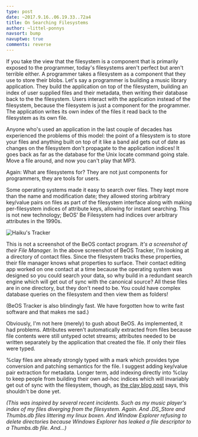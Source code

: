 ```yaml
---
type: post
date: ~2017.9.16..06.19.33..72a4
title: On Searching Filesystems 
author: ~littel-ponnys
navsort: bump
navuptwo: true
comments: reverse
---
```


If you take the view that the filesystem is a component that is primarily exposed to the programmer, today's filesystems aren't perfect but aren't terrible either. A programmer takes a filesystem as a component that they use to store their blobs. Let's say a programmer is building a music library application. They build the application on top of the filesystem, building an index of user supplied files and their metadata, then writing their database back to the the filesystem. Users interact with the application instead of the filesystem, because the filesystem is just a component for the programmer. The application writes its own index of the files it read back to the filesystem as its own file.

Anyone who's used an application in the last couple of decades has experienced the problems of this model: the point of a filesystem is to store your files and anything built on top of it like a band aid gets out of date as changes on the filesystem don't propagate to the application indices! It goes back as far as the database for the Unix locate command going stale. Move a file around, and now you can't play that MP3.

Again: What are filesystems for? They are not just components for programmers, they are tools for users.

Some operating systems made it easy to search over files. They kept more than the name and modification date; they allowed storing arbitrary key/value pairs on files as part of the filesystem interface along with making per-filesystem indices of attribute keys, allowing for instant searching. This is not new technology; BeOS' Be Filesystem had indices over arbitrary attributes in the 1990s.

![Haiku's Tracker](http://www.blockchainbackpack.org/haiku-tracker.png)

This is not a screenshot of the BeOS contact program. *It's a screenshot of their File Manager.* In the above screenshot of BeOS Tracker, I'm looking at a directory of contact files. Since the filesystem tracks these properties, their file manager knows what properties to surface. Their contact editing app worked on one contact at a time because the operating system was designed so you could search your data, so why build in a redundant search engine which will get out of sync with the canonical source? All these files are in one directory, but they don't need to be. You could have complex database queries on the filesystem and then view them as folders!

(BeOS Tracker is also blindingly fast. We have forgotten how to write fast software and that makes me sad.)

Obviously, I'm not here (merely) to gush about BeOS. As implemented, it had problems. Attributes weren't automatically extracted from files because file contents were still untyped octet streams; attributes needed to be written separately by the application that created the file. If only their files were typed.

%clay files are already strongly typed with a mark which provides type conversion and patching semantics for the file. I suggest adding key/value pair extraction for metadata. Longer term, add indexing directly into %clay to keep people from building their own ad-hoc indices which will invariably get out of sync with the filesystem, though, as [the clay blog post](https://urbit.org/blog/clay/) says, this shouldn't be done yet.

*(This was inspired by several recent incidents. Such as my music player's index of my files diverging from the filesystem. Again. And .DS_Store and Thumbs.db files littering my linux boxen. And Window Explorer refusing to delete directories because Windows Explorer has leaked a file descriptor to a Thumbs.db file. And...)*
